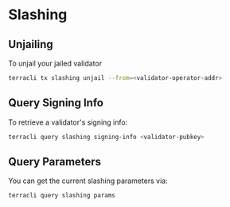 # Slashing

## Unjailing

To unjail your jailed validator

```bash
terracli tx slashing unjail --from=<validator-operator-addr>
```

## Query Signing Info

To retrieve a validator's signing info:

```bash
terracli query slashing signing-info <validator-pubkey>
```

## Query Parameters

You can get the current slashing parameters via:

```bash
terracli query slashing params
```
